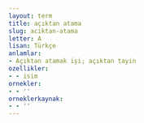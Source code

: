 ```yaml
---
layout: term
title: açıktan atama
slug: aciktan-atama
letter: A
lisan: Türkçe
anlamlar:
- Açıktan atamak işi; açıktan tayin
ozellikler:
- - isim
ornekler:
- - ''
orneklerkaynak:
- - ''
---
```

